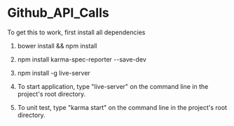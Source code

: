 # Github_API_Calls

To get this to work, first install all dependencies

1. bower install && npm install 

2. npm install karma-spec-reporter --save-dev

3. npm install -g live-server

4. To start application, type "live-server" on the command line in the project's root directory.

5. To unit test, type "karma start" on the command line in the project's root directory.
